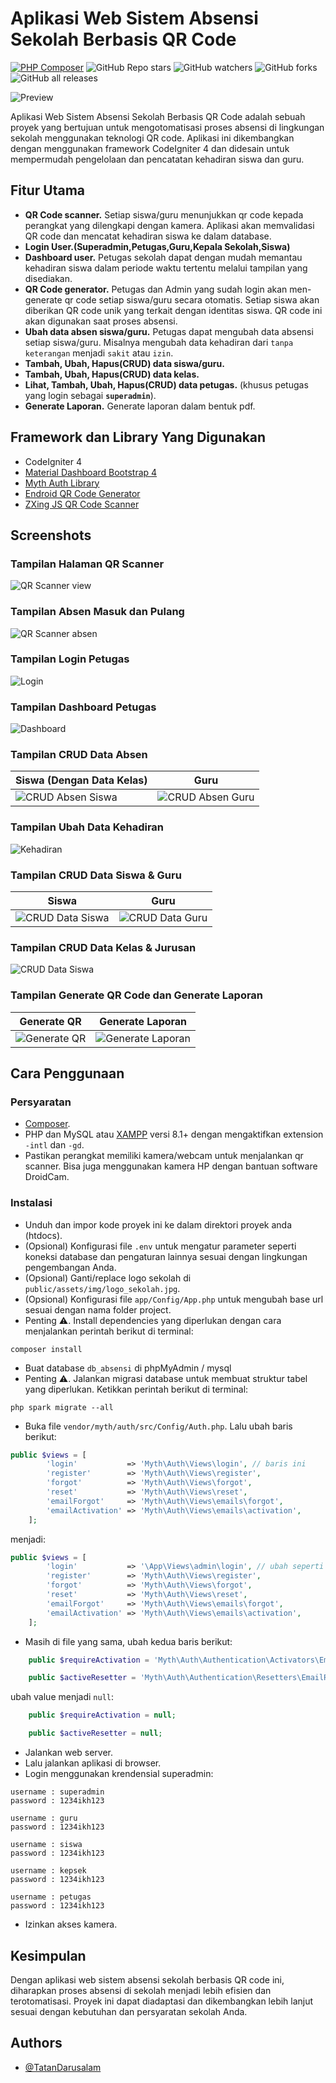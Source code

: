 # Aplikasi Web Sistem Absensi Sekolah Berbasis QR Code

[![PHP Composer](https://github.com/ikhsan3adi/absensi-sekolah-qr-code/actions/workflows/php.yml/badge.svg)](https://github.com/ikhsan3adi/absensi-sekolah-qr-code/actions/workflows/php.yml)
![GitHub Repo stars](https://img.shields.io/github/stars/ikhsan3adi/absensi-sekolah-qr-code?style=social)
![GitHub watchers](https://img.shields.io/github/watchers/ikhsan3adi/absensi-sekolah-qr-code?style=social)
![GitHub forks](https://img.shields.io/github/forks/ikhsan3adi/absensi-sekolah-qr-code?style=social)
![GitHub all releases](https://img.shields.io/github/downloads/ikhsan3adi/absensi-sekolah-qr-code/total?style=social)

![Preview](https://github.com/ikhsan3adi/absensi-sekolah-qr-code/raw/master/screenshots/hero.png)

Aplikasi Web Sistem Absensi Sekolah Berbasis QR Code adalah sebuah proyek yang bertujuan untuk mengotomatisasi proses absensi di lingkungan sekolah menggunakan teknologi QR code. Aplikasi ini dikembangkan dengan menggunakan framework CodeIgniter 4 dan didesain untuk mempermudah pengelolaan dan pencatatan kehadiran siswa dan guru.

## Fitur Utama

- **QR Code scanner.** Setiap siswa/guru menunjukkan qr code kepada perangkat yang dilengkapi dengan kamera. Aplikasi akan memvalidasi QR code dan mencatat kehadiran siswa ke dalam database.
- **Login User.(Superadmin,Petugas,Guru,Kepala Sekolah,Siswa)**
- **Dashboard user.** Petugas sekolah dapat dengan mudah memantau kehadiran siswa dalam periode waktu tertentu melalui tampilan yang disediakan.
- **QR Code generator.** Petugas dan Admin yang sudah login akan men-generate qr code setiap siswa/guru secara otomatis. Setiap siswa akan diberikan QR code unik yang terkait dengan identitas siswa. QR code ini akan digunakan saat proses absensi.
- **Ubah data absen siswa/guru.** Petugas dapat mengubah data absensi setiap siswa/guru. Misalnya mengubah data kehadiran dari `tanpa keterangan` menjadi `sakit` atau `izin`.
- **Tambah, Ubah, Hapus(CRUD) data siswa/guru.**
- **Tambah, Ubah, Hapus(CRUD) data kelas.**
- **Lihat, Tambah, Ubah, Hapus(CRUD) data petugas.** (khusus petugas yang login sebagai **`superadmin`**).
- **Generate Laporan.** Generate laporan dalam bentuk pdf.

## Framework dan Library Yang Digunakan

- CodeIgniter 4
- [Material Dashboard Bootstrap 4](https://www.creative-tim.com/product/material-dashboard-bs4)
- [Myth Auth Library](https://github.com/lonnieezell/myth-auth)
- [Endroid QR Code Generator](https://github.com/endroid/qr-code)
- [ZXing JS QR Code Scanner](https://github.com/zxing-js/library)

## Screenshots

### Tampilan Halaman QR Scanner

![QR Scanner view](https://github.com/ikhsan3adi/absensi-sekolah-qr-code/raw/master/screenshots/image_5_2023_204644.jpeg)

### Tampilan Absen Masuk dan Pulang

![QR Scanner absen](https://github.com/ikhsan3adi/absensi-sekolah-qr-code/raw/master/screenshots/absen.jpg)

### Tampilan Login Petugas

![Login](https://github.com/ikhsan3adi/absensi-sekolah-qr-code/raw/master/screenshots/image_4_2023_20573.jpeg)

### Tampilan Dashboard Petugas

![Dashboard](https://github.com/ikhsan3adi/absensi-sekolah-qr-code/raw/master/screenshots/image_10_2023_205123.jpeg)

### Tampilan CRUD Data Absen

| Siswa (Dengan Data Kelas)                                                                                                   |                                                           Guru                                                           |
| --------------------------------------------------------------------------------------------------------------------------- | :----------------------------------------------------------------------------------------------------------------------: |
| ![CRUD Absen Siswa](https://github.com/ikhsan3adi/absensi-sekolah-qr-code/raw/master/screenshots/image_11_2023_205146.jpeg) | ![CRUD Absen Guru](https://github.com/ikhsan3adi/absensi-sekolah-qr-code/raw/master/screenshots/image_2_2023_20525.jpeg) |

### Tampilan Ubah Data Kehadiran

![Kehadiran](https://github.com/ikhsan3adi/absensi-sekolah-qr-code/raw/master/screenshots/image_17_2023_205557.jpeg)

### Tampilan CRUD Data Siswa & Guru

| Siswa                                                                                                                      |                                                           Guru                                                            |
| -------------------------------------------------------------------------------------------------------------------------- | :-----------------------------------------------------------------------------------------------------------------------: |
| ![CRUD Data Siswa](https://github.com/ikhsan3adi/absensi-sekolah-qr-code/raw/master/screenshots/image_12_2023_205221.jpeg) | ![CRUD Data Guru](https://github.com/ikhsan3adi/absensi-sekolah-qr-code/raw/master/screenshots/image_14_2023_205256.jpeg) |

### Tampilan CRUD Data Kelas & Jurusan

![CRUD Data Siswa](https://github.com/ikhsan3adi/absensi-sekolah-qr-code/raw/master/screenshots/kelas-jurusan.png)

### Tampilan Generate QR Code dan Generate Laporan

| Generate QR                                                                                                          |                                                      Generate Laporan                                                       |
| -------------------------------------------------------------------------------------------------------------------- | :-------------------------------------------------------------------------------------------------------------------------: |
| ![Generate QR](https://github.com/ikhsan3adi/absensi-sekolah-qr-code/raw/master/screenshots/image_3_2023_20539.jpeg) | ![Generate Laporan](https://github.com/ikhsan3adi/absensi-sekolah-qr-code/raw/master/screenshots/image_15_2023_205322.jpeg) |

## Cara Penggunaan

### Persyaratan

- [Composer](https://getcomposer.org/).
- PHP dan MySQL atau [XAMPP](https://www.apachefriends.org/download.html) versi 8.1+ dengan mengaktifkan extension `-intl` dan `-gd`.
- Pastikan perangkat memiliki kamera/webcam untuk menjalankan qr scanner. Bisa juga menggunakan kamera HP dengan bantuan software DroidCam.

### Instalasi

- Unduh dan impor kode proyek ini ke dalam direktori proyek anda (htdocs).
- (Opsional) Konfigurasi file `.env` untuk mengatur parameter seperti koneksi database dan pengaturan lainnya sesuai dengan lingkungan pengembangan Anda.
- (Opsional) Ganti/replace logo sekolah di `public/assets/img/logo_sekolah.jpg`.
- (Opsional) Konfigurasi file `app/Config/App.php` untuk mengubah base url sesuai dengan nama folder project.
- Penting ⚠️. Install dependencies yang diperlukan dengan cara menjalankan perintah berikut di terminal:

```shell
composer install
```

- Buat database `db_absensi` di phpMyAdmin / mysql
- Penting ⚠️. Jalankan migrasi database untuk membuat struktur tabel yang diperlukan. Ketikkan perintah berikut di terminal:

```shell
php spark migrate --all
```

- Buka file `vendor/myth/auth/src/Config/Auth.php`. Lalu ubah baris berikut:

```php
public $views = [
        'login'           => 'Myth\Auth\Views\login', // baris ini
        'register'        => 'Myth\Auth\Views\register',
        'forgot'          => 'Myth\Auth\Views\forgot',
        'reset'           => 'Myth\Auth\Views\reset',
        'emailForgot'     => 'Myth\Auth\Views\emails\forgot',
        'emailActivation' => 'Myth\Auth\Views\emails\activation',
    ];
```

menjadi:

```php
public $views = [
        'login'           => '\App\Views\admin\login', // ubah seperti ini agar login bisa diakses
        'register'        => 'Myth\Auth\Views\register',
        'forgot'          => 'Myth\Auth\Views\forgot',
        'reset'           => 'Myth\Auth\Views\reset',
        'emailForgot'     => 'Myth\Auth\Views\emails\forgot',
        'emailActivation' => 'Myth\Auth\Views\emails\activation',
    ];
```

- Masih di file yang sama, ubah kedua baris berikut:

```php
    public $requireActivation = 'Myth\Auth\Authentication\Activators\EmailActivator';

    public $activeResetter = 'Myth\Auth\Authentication\Resetters\EmailResetter';
```

ubah value menjadi `null`:

```php
    public $requireActivation = null;

    public $activeResetter = null;
```

- Jalankan web server.
- Lalu jalankan aplikasi di browser.
- Login menggunakan krendensial superadmin:

```
username : superadmin
password : 1234ikh123

username : guru
password : 1234ikh123

username : siswa
password : 1234ikh123

username : kepsek
password : 1234ikh123

username : petugas
password : 1234ikh123
```

- Izinkan akses kamera.

## Kesimpulan

Dengan aplikasi web sistem absensi sekolah berbasis QR code ini, diharapkan proses absensi di sekolah menjadi lebih efisien dan terotomatisasi. Proyek ini dapat diadaptasi dan dikembangkan lebih lanjut sesuai dengan kebutuhan dan persyaratan sekolah Anda.

## Authors

- [@TatanDarusalam](https://www.github.com/TatanDarusalam)
